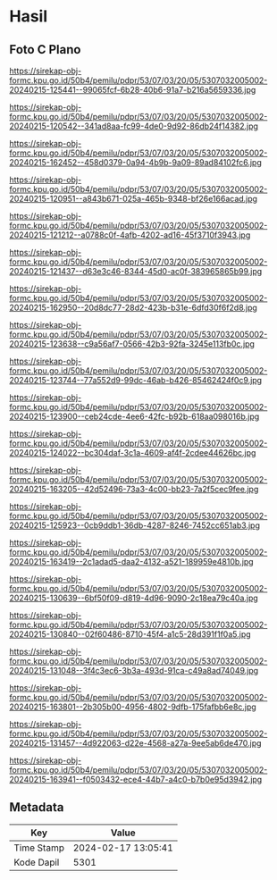 # Hasil

## Foto C Plano

https://sirekap-obj-formc.kpu.go.id/50b4/pemilu/pdpr/53/07/03/20/05/5307032005002-20240215-125441--99065fcf-6b28-40b6-91a7-b216a5659336.jpg

https://sirekap-obj-formc.kpu.go.id/50b4/pemilu/pdpr/53/07/03/20/05/5307032005002-20240215-120542--341ad8aa-fc99-4de0-9d92-86db24f14382.jpg

https://sirekap-obj-formc.kpu.go.id/50b4/pemilu/pdpr/53/07/03/20/05/5307032005002-20240215-162452--458d0379-0a94-4b9b-9a09-89ad84102fc6.jpg

https://sirekap-obj-formc.kpu.go.id/50b4/pemilu/pdpr/53/07/03/20/05/5307032005002-20240215-120951--a843b671-025a-465b-9348-bf26e166acad.jpg

https://sirekap-obj-formc.kpu.go.id/50b4/pemilu/pdpr/53/07/03/20/05/5307032005002-20240215-121212--a0788c0f-4afb-4202-ad16-45f3710f3943.jpg

https://sirekap-obj-formc.kpu.go.id/50b4/pemilu/pdpr/53/07/03/20/05/5307032005002-20240215-121437--d63e3c46-8344-45d0-ac0f-383965865b99.jpg

https://sirekap-obj-formc.kpu.go.id/50b4/pemilu/pdpr/53/07/03/20/05/5307032005002-20240215-162950--20d8dc77-28d2-423b-b31e-6dfd30f6f2d8.jpg

https://sirekap-obj-formc.kpu.go.id/50b4/pemilu/pdpr/53/07/03/20/05/5307032005002-20240215-123638--c9a56af7-0566-42b3-92fa-3245e113fb0c.jpg

https://sirekap-obj-formc.kpu.go.id/50b4/pemilu/pdpr/53/07/03/20/05/5307032005002-20240215-123744--77a552d9-99dc-46ab-b426-85462424f0c9.jpg

https://sirekap-obj-formc.kpu.go.id/50b4/pemilu/pdpr/53/07/03/20/05/5307032005002-20240215-123900--ceb24cde-4ee6-42fc-b92b-618aa098016b.jpg

https://sirekap-obj-formc.kpu.go.id/50b4/pemilu/pdpr/53/07/03/20/05/5307032005002-20240215-124022--bc304daf-3c1a-4609-af4f-2cdee44626bc.jpg

https://sirekap-obj-formc.kpu.go.id/50b4/pemilu/pdpr/53/07/03/20/05/5307032005002-20240215-163205--42d52496-73a3-4c00-bb23-7a2f5cec9fee.jpg

https://sirekap-obj-formc.kpu.go.id/50b4/pemilu/pdpr/53/07/03/20/05/5307032005002-20240215-125923--0cb9ddb1-36db-4287-8246-7452cc651ab3.jpg

https://sirekap-obj-formc.kpu.go.id/50b4/pemilu/pdpr/53/07/03/20/05/5307032005002-20240215-163419--2c1adad5-daa2-4132-a521-189959e4810b.jpg

https://sirekap-obj-formc.kpu.go.id/50b4/pemilu/pdpr/53/07/03/20/05/5307032005002-20240215-130639--6bf50f09-d819-4d96-9090-2c18ea79c40a.jpg

https://sirekap-obj-formc.kpu.go.id/50b4/pemilu/pdpr/53/07/03/20/05/5307032005002-20240215-130840--02f60486-8710-45f4-a1c5-28d391f1f0a5.jpg

https://sirekap-obj-formc.kpu.go.id/50b4/pemilu/pdpr/53/07/03/20/05/5307032005002-20240215-131048--3f4c3ec6-3b3a-493d-91ca-c49a8ad74049.jpg

https://sirekap-obj-formc.kpu.go.id/50b4/pemilu/pdpr/53/07/03/20/05/5307032005002-20240215-163801--2b305b00-4956-4802-9dfb-175fafbb6e8c.jpg

https://sirekap-obj-formc.kpu.go.id/50b4/pemilu/pdpr/53/07/03/20/05/5307032005002-20240215-131457--4d922063-d22e-4568-a27a-9ee5ab6de470.jpg

https://sirekap-obj-formc.kpu.go.id/50b4/pemilu/pdpr/53/07/03/20/05/5307032005002-20240215-163941--f0503432-ece4-44b7-a4c0-b7b0e95d3942.jpg


## Metadata

| Key        | Value               |
| ---------- | ------------------- |
| Time Stamp | 2024-02-17 13:05:41 |
| Kode Dapil | 5301                |



